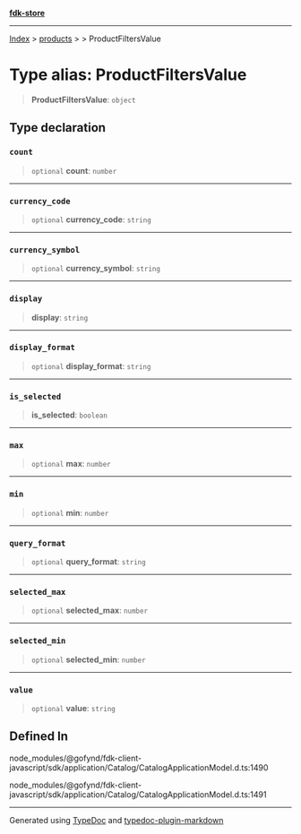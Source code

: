 [**fdk-store**](../../../README.md)
***

[Index](../../../API.md) > [products](../../README.md) > [<internal>](../README.md) > ProductFiltersValue

# Type alias: ProductFiltersValue

> **ProductFiltersValue**: `object`

## Type declaration

### `count`

> `optional` **count**: `number`

***

### `currency_code`

> `optional` **currency\_code**: `string`

***

### `currency_symbol`

> `optional` **currency\_symbol**: `string`

***

### `display`

> **display**: `string`

***

### `display_format`

> `optional` **display\_format**: `string`

***

### `is_selected`

> **is\_selected**: `boolean`

***

### `max`

> `optional` **max**: `number`

***

### `min`

> `optional` **min**: `number`

***

### `query_format`

> `optional` **query\_format**: `string`

***

### `selected_max`

> `optional` **selected\_max**: `number`

***

### `selected_min`

> `optional` **selected\_min**: `number`

***

### `value`

> `optional` **value**: `string`

## Defined In

node\_modules/@gofynd/fdk-client-javascript/sdk/application/Catalog/CatalogApplicationModel.d.ts:1490

node\_modules/@gofynd/fdk-client-javascript/sdk/application/Catalog/CatalogApplicationModel.d.ts:1491

***
Generated using [TypeDoc](https://typedoc.org/) and [typedoc-plugin-markdown](https://www.npmjs.com/package/typedoc-plugin-markdown)
